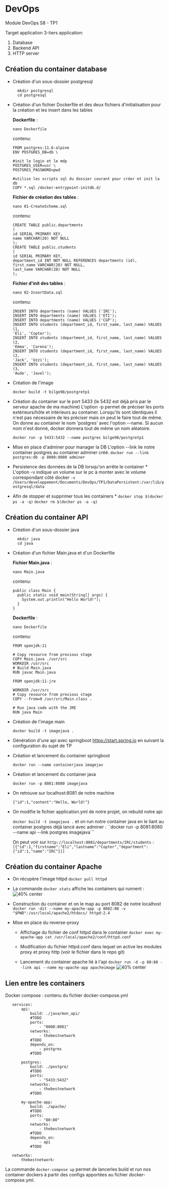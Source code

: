 # DevOps
Module DevOps S8 - TP1 

Target application
3-tiers application:
1. Database 
2. Backend API
3. HTTP server


## Création du container database

* Création d'un sous-dossier postgresql
  ```
    mkdir postgresql
    cd postgresql
  ```

* Création d'un fichier Dockerfile et des deux fichiers d'initialisation pour la création et les insert dans les tables
  
  **Dockerfile** :
  
  ```nano Dockerfile```
  
  contenu:
  ```
  FROM postgres:11.6-alpine
  ENV POSTGRES_DB=db \
  
  #init le login et le mdp
  POSTGRES_USER=usr \
  POSTGRES_PASSWORD=pwd
  
  #utilise les scripts sql du dossier courant pour créer et init la db
  COPY *.sql /docker-entrypoint-initdb.d/
  ```
  
  **Fichier de création des tables** :
  
  ```nano 01-CreateScheme.sql```

  contenu:
  ```
  CREATE TABLE public.departments
  (
  id SERIAL PRIMARY KEY,
  name VARCHAR(20) NOT NULL
  );
  CREATE TABLE public.students
  (
  id SERIAL PRIMARY KEY,
  department_id INT NOT NULL REFERENCES departments (id),
  first_name VARCHAR(20) NOT NULL,
  last_name VARCHAR(20) NOT NULL
  );
  ```
  
  **Fichier d'init des tables** :
  
  ```nano 02-InsertData.sql```
  
  contenu:
  ```
  INSERT INTO departments (name) VALUES ('IRC');
  INSERT INTO departments (name) VALUES ('ETI');
  INSERT INTO departments (name) VALUES ('CGP');
  INSERT INTO students (department_id, first_name, last_name) VALUES (1,
  'Eli', 'Copter');
  INSERT INTO students (department_id, first_name, last_name) VALUES (2,
  'Emma', 'Carena');
  INSERT INTO students (department_id, first_name, last_name) VALUES (2,
  'Jack', 'Uzzi');
  INSERT INTO students (department_id, first_name, last_name) VALUES (3,
  'Aude', 'Javel');
  ```
 
* Création de l'image

  ```docker build -t bilge98/postgretp1```
  

* Création du container sur le port 5433 (le 5432 est déjà pris par le serveur apache de ma machine)
  L'option -p permet de préciser les ports extérieurs/hôte et intérieurs au container. Lorsqu'ils sont identiques il n'est pas nécessaire de les préciser mais on peut le faire tout de même.
  On donne au container le nom 'postgres' avec l'option --name. Si aucun nom n'est donné, docker donnera tout de même un nom aléatoire.

  ```docker run -p 5433:5432 --name postgres bilge98/postgretp1```
  

* Mise en place d'adminer pour manager la DB 
  L'option --link lie notre container postgres au container adminer créé.
  ```docker run --link postgres:db -p 8080:8080 adminer```
  
* Persistence des données de la DB lorsqu'on arrête le container *
  L'option -v indique un volume sur le pc à monter avec le volume correspondant côté docker
  ```-v /Users/developpement/Documents/DevOps/TP1/DataPersistent:/var/lib/postgresql/data```
  
* Afin de stopper et supprimer tous les containers *
```docker stop $(docker ps -a -q)```
```docker rm $(docker ps -a -q)```
  

## Création du container API

* Création d'un sous-dossier java
  ```
    mkdir java
    cd java
  ```

* Création d'un fichier Main.java et d'un Dockerfile
  
   **Fichier Main.java** :
  
  ```nano Main.java```
  
  contenu:
  ```
  public class Main {
    public static void main(String[] args) {
      System.out.println("Hello World!");
    }
  }
  ```
  
  **Dockerfile** :
  
  ```nano Dockerfile```
  
  contenu:
  ```
  FROM openjdk:11

  # Copy resource from previous stage
  COPY Main.java ./usr/src
  WORKDIR /usr/src
  # Build Main.java
  RUN javac Main.java

  FROM openjdk:11-jre

  WORKDIR /usr/src
  # Copy resource from previous stage
  COPY --from=0 /usr/src/Main.class .

  # Run java code with the JRE
  RUN java Main
  ```

* Création de l'image main

  ```docker build -t imagejava .```
  
* Génération d'une api avec springboot 
https://start.spring.io en suivant la configuration du sujet de TP

* Création et lancement du container springboot
  
  ```docker run --name containerjava imagejav```

* Création et lancement du container java

  ```docker run -p 8081:8080 imagejava```
  
* On retrouve sur localhost:8081 de notre machine 

  ```{"id":1,"content":"Hello, World!"}```
  
* On modifie le fichier application.yml de notre projet, on rebuild notre api 
  
  ```docker build -t imagejava .```
  et on run notre container java en le liant au container postgres déjà lancé avec adminer :
  ``docker run -p 8081:8080 --name api --link postgres imagejava```

  On peut voir sur ```http://localhost:8081/departments/IRC/students``` :
 ```[{"id":1,"firstname":"Eli","lastname":"Copter","department":{"id":1,"name":"IRC"}}]```

## Création du container Apache

*  On récupère l'image httpd 
  ```docker pull httpd```
  
* La commande ```docker stats``` affiche les containers qui runnent :
![40% center](docker_stats.png)

* Construction du container et on le map au port 8082 de notre localhost
```docker run -dit --name my-apache-app -p 8082:80 -v "$PWD":/usr/local/apache2/htdocs/ httpd:2.4```

* Mise en place du reverse-proxy

  * Affichage du fichier de conf httpd dans le container
  ```docker exec my-apache-app cat /usr/local/apache2/conf/httpd.conf```
  * Modification du fichier httpd.conf dans lequel on active les modules proxy et proxy http (voir le fichier dans le repo git)

  * Lancement du container apache lié à l'api 
  ```docker run -d -p 80:80 --link api --name my-apache-app apacheimage```
  ![40% center](localhost.png)

  
## Lien entre les containers
 
 Docker compose : contenu du fichier docker-compose.yml
 ```version: '3.7'
    services:
        api:
            build: ./java/mon_api/
            #TODO
            ports:
                - "8080:8081"
            networks: 
                - thebestnetwork
            #TODO
            depends_on: 
                - postgres
            #TODO

        postgres:
            build: ./postgre/
            #TODO
            ports:
                - "5433:5432"
            networks: 
                - thebestnetwork
            #TODO

        my-apache-app:
            build: ./apache/
            #TODO
            ports:
                - "80:80"
            networks: 
                - thebestnetwork
            #TODO
            depends_on: 
                - api
            #TODO

    networks:
        thebestnetwork: 
  ```
  
  La commande ```docker-compose up``` permet de lancerles build et run nos container dockers à partir des configs apportées au fichier docker-compose.yml.
 
